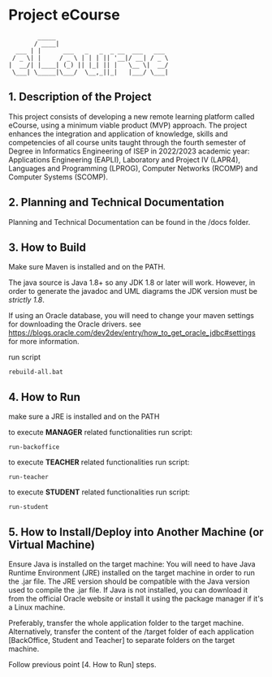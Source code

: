 # Project eCourse

            _____                               
           / ____|                              
      ___ | |      ___   _   _  _ __  ___   ___
     / _ \| |     / _ \ | | | || '__|/ __| / _ \
    |  __/| |____| (_) || |_| || |   \__ \|  __/
     \___| \_____|\___/  \__,_||_|   |___/ \___|

## 1. Description of the Project

This project consists of developing a new remote learning platform called eCourse, using a minimum viable product (MVP)
approach.
The project enhances the integration and application of knowledge, skills and competencies of all course units taught
through the fourth semester of Degree in Informatics Engineering of ISEP in 2022/2023 academic year: 
Applications Engineering (EAPLI), Laboratory and Project IV (LAPR4),
Languages and Programming (LPROG), Computer Networks (RCOMP) and Computer Systems
(SCOMP).


## 2. Planning and Technical Documentation

Planning and Technical Documentation can be found in the /docs folder. 

## 3. How to Build

Make sure Maven is installed and on the PATH.

The java source is Java 1.8+ so any JDK 1.8 or later will work. However, in order to generate the javadoc and UML diagrams the JDK version must be *strictly 1.8*.

If using an Oracle database, you will need to change your maven settings for
downloading the Oracle drivers. see <https://blogs.oracle.com/dev2dev/entry/how_to_get_oracle_jdbc#settings> for more information.

run script

    rebuild-all.bat

## 4. How to Run

make sure a JRE is installed and on the PATH

to execute  **MANAGER** related functionalities run script:

    run-backoffice

to execute **TEACHER** related functionalities run script:

    run-teacher

to execute **STUDENT** related functionalities run script:

    run-student

## 5. How to Install/Deploy into Another Machine (or Virtual Machine)

Ensure Java is installed on the target machine: You will need to have Java Runtime Environment (JRE) installed on the target machine in order to run the .jar file. The JRE version should be compatible with the Java version used to compile the .jar file. If Java is not installed, you can download it from the official Oracle website or install it using the package manager if it's a Linux machine.

Preferably, transfer the whole application folder to the target machine. Alternatively, transfer the content of the /target folder of each application [BackOffice, Student and Teacher] to separate folders on the target machine. 

Follow previous point [4. How to Run] steps.



